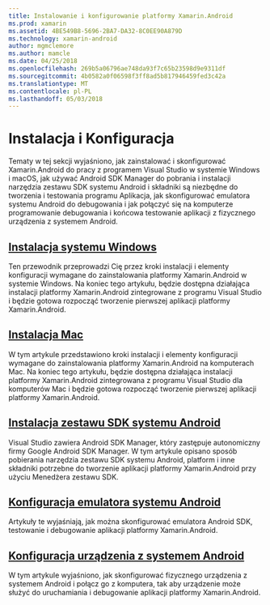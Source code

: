 ```yaml
---
title: Instalowanie i konfigurowanie platformy Xamarin.Android
ms.prod: xamarin
ms.assetid: 4BE549B8-5696-2BA7-DA32-8C0EE90A879D
ms.technology: xamarin-android
author: mgmclemore
ms.author: mamcle
ms.date: 04/25/2018
ms.openlocfilehash: 269b5a06796ae748da93f7c65b23598d9e9311df
ms.sourcegitcommit: 4b0582a0f06598f3ff8ad5b817946459fed3c42a
ms.translationtype: MT
ms.contentlocale: pl-PL
ms.lasthandoff: 05/03/2018
---
```

# <a name="setup-and-installation"></a>Instalacja i Konfiguracja

Tematy w tej sekcji wyjaśniono, jak zainstalować i skonfigurować Xamarin.Android do pracy z programem Visual Studio w systemie Windows i macOS, jak używać Android SDK Manager do pobrania i instalacji narzędzia zestawu SDK systemu Android i składniki są niezbędne do tworzenia i testowania programu Aplikacja, jak skonfigurować emulatora systemu Android do debugowania i jak połączyć się na komputerze programowanie debugowania i końcowa testowanie aplikacji z fizycznego urządzenia z systemem Android.


## <a name="windows-installationandroidget-startedinstallationwindowsmd"></a>[Instalacja systemu Windows](~/android/get-started/installation/windows.md)

Ten przewodnik przeprowadzi Cię przez kroki instalacji i elementy konfiguracji wymagane do zainstalowania platformy Xamarin.Android w systemie Windows. Na koniec tego artykułu, będzie dostępna działająca instalacji platformy Xamarin.Android zintegrowane z programu Visual Studio i będzie gotowa rozpocząć tworzenie pierwszej aplikacji platformy Xamarin.Android.

## <a name="mac-installationhttpsdocsmicrosoftcomen-usvisualstudiomacinstallation"></a>[Instalacja Mac](https://docs.microsoft.com/en-us/visualstudio/mac/installation)

W tym artykule przedstawiono kroki instalacji i elementy konfiguracji wymagane do zainstalowania platformy Xamarin.Android na komputerach Mac. Na koniec tego artykułu, będzie dostępna działająca instalacji platformy Xamarin.Android zintegrowana z programu Visual Studio dla komputerów Mac i będzie gotowa rozpocząć tworzenie pierwszej aplikacji platformy Xamarin.Android.

## <a name="android-sdk-setupandroidget-startedinstallationandroid-sdkmd"></a>[Instalacja zestawu SDK systemu Android](~/android/get-started/installation/android-sdk.md)

Visual Studio zawiera Android SDK Manager, który zastępuje autonomiczny firmy Google Android SDK Manager. W tym artykule opisano sposób pobierania narzędzia zestawu SDK systemu Android, platform i inne składniki potrzebne do tworzenie aplikacji platformy Xamarin.Android przy użyciu Menedżera zestawu SDK.

## <a name="android-emulator-setupandroidget-startedinstallationandroid-emulatorindexmd"></a>[Konfiguracja emulatora systemu Android](~/android/get-started/installation/android-emulator/index.md)

Artykuły te wyjaśniają, jak można skonfigurować emulatora Android SDK, testowanie i debugowanie aplikacji platformy Xamarin.Android.

## <a name="android-device-setupandroidget-startedinstallationset-up-device-for-developmentmd"></a>[Konfiguracja urządzenia z systemem Android](~/android/get-started/installation/set-up-device-for-development.md)

W tym artykule wyjaśniono, jak skonfigurować fizycznego urządzenia z systemem Android i połącz go z komputera, tak aby urządzenie może służyć do uruchamiania i debugowanie aplikacji platformy Xamarin.Android.
